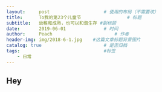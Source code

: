 ```yaml
---
layout:     post   				    # 使用的布局（不需要改）
title:      To我的第23个儿童节 				# 标题 
subtitle:   幼稚和成熟，也可以和谐生存 #副标题
date:       2019-06-01 				# 时间
author:     Peach 						# 作者
header-img: img/2018-6-1.jpg 	#这篇文章标题背景图片
catalog: true 						# 是否归档
tags:								#标签
    - 日常
---
```


## Hey